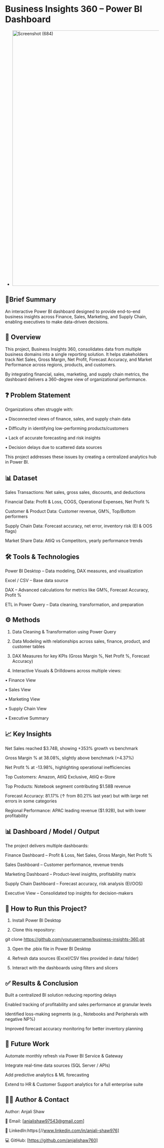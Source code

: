# Business Insights 360 – Power BI Dashboard

- <img width="1485" height="835" alt="Screenshot (684)" src="https://github.com/user-attachments/assets/944aef9d-1a7f-47cd-bc29-45bfb132393d" />
   

## 🔹Brief Summary

An interactive Power BI dashboard designed to provide end-to-end business insights across Finance, Sales, Marketing, and Supply Chain, enabling executives to make data-driven decisions.


##  📌 Overview

This project, Business Insights 360, consolidates data from multiple business domains into a single reporting solution. It helps stakeholders track Net Sales, Gross Margin, Net Profit, Forecast Accuracy, and Market Performance across regions, products, and customers.

By integrating financial, sales, marketing, and supply chain metrics, the dashboard delivers a 360-degree view of organizational performance.


## ❓ Problem Statement

Organizations often struggle with:

• Disconnected views of finance, sales, and supply chain data

• Difficulty in identifying low-performing products/customers

• Lack of accurate forecasting and risk insights

• Decision delays due to scattered data sources


This project addresses these issues by creating a centralized analytics hub in Power BI.


## 📊 Dataset

Sales Transactions: Net sales, gross sales, discounts, and deductions

Financial Data: Profit & Loss, COGS, Operational Expenses, Net Profit %

Customer & Product Data: Customer revenue, GM%, Top/Bottom performers

Supply Chain Data: Forecast accuracy, net error, inventory risk (EI & OOS flags)

Market Share Data: AtliQ vs Competitors, yearly performance trends


## 🛠 Tools & Technologies

Power BI Desktop – Data modeling, DAX measures, and visualization

Excel / CSV – Base data source

DAX – Advanced calculations for metrics like GM%, Forecast Accuracy, Profit %

ETL in Power Query – Data cleaning, transformation, and preparation


## ⚙ Methods

1. Data Cleaning & Transformation using Power Query

2. Data Modeling with relationships across sales, finance, product, and customer tables

3. DAX Measures for key KPIs (Gross Margin %, Net Profit %, Forecast Accuracy)

4. Interactive Visuals & Drilldowns across multiple views:


•  Finance View

•  Sales View

•  Marketing View

•  Supply Chain View

•  Executive Summary


##  📈 Key Insights

Net Sales reached $3.74B, showing +353% growth vs benchmark

Gross Margin % at 38.08%, slightly above benchmark (+4.37%)

Net Profit % at -13.98%, highlighting operational inefficiencies

Top Customers: Amazon, AtliQ Exclusive, AtliQ e-Store

Top Products: Notebook segment contributing $1.58B revenue

Forecast Accuracy: 81.17% (↑ from 80.21% last year) but with large net errors in some categories

Regional Performance: APAC leading revenue ($1.92B), but with lower profitability


##  📊 Dashboard / Model / Output

The project delivers multiple dashboards:

Finance Dashboard – Profit & Loss, Net Sales, Gross Margin, Net Profit %

Sales Dashboard – Customer performance, revenue trends

Marketing Dashboard – Product-level insights, profitability matrix

Supply Chain Dashboard – Forecast accuracy, risk analysis (EI/OOS)

Executive View – Consolidated top insights for decision-makers


##  🚀 How to Run this Project?

1. Install Power BI Desktop


2. Clone this repository:

git clone https://github.com/yourusername/business-insights-360.git


3. Open the .pbix file in Power BI Desktop


4. Refresh data sources (Excel/CSV files provided in data/ folder)


5. Interact with the dashboards using filters and slicers
   

##  ✅ Results & Conclusion

Built a centralized BI solution reducing reporting delays

Enabled tracking of profitability and sales performance at granular levels

Identified loss-making segments (e.g., Notebooks and Peripherals with negative NP%)

Improved forecast accuracy monitoring for better inventory planning


## 🔮 Future Work

Automate monthly refresh via Power BI Service & Gateway

Integrate real-time data sources (SQL Server / APIs)

Add predictive analytics & ML forecasting

Extend to HR & Customer Support analytics for a full enterprise suite


##  👩‍💻 Author & Contact

Author: Anjali Shaw

📧 Email: [anjalishaw97543@gmail.com]

🔗 LinkedIn:https:[//www.linkedin.com/in/anjali-shaw976] 

💻 GitHub: [https://github.com/anjalishaw760]
